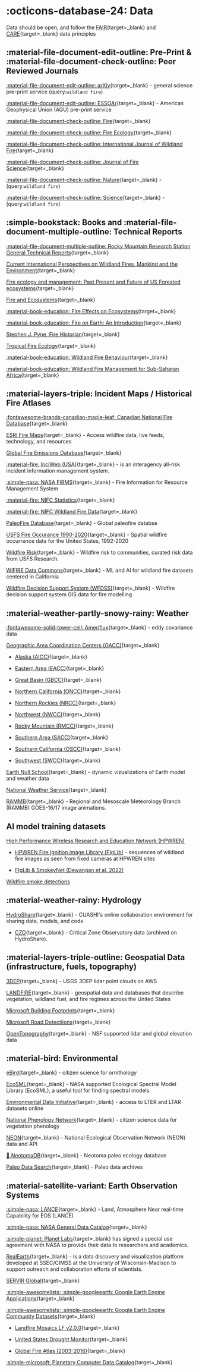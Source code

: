 # :octicons-database-24: Data

Data should be open, and follow the [FAIR](https://www.go-fair.org/fair-principles/){target=_blank} and [CARE](https://www.go-fair.org/fair-principles/){target=_blank} data principles

## :material-file-document-edit-outline: Pre-Print & :material-file-document-check-outline: Peer Reviewed Journals

[:material-file-document-edit-outline: arXiv](https://arxiv.org/search/?query=wildland+fire&searchtype=all&source=header){target=_blank} - general science pre-print service (query:`wildland fire`)

[:material-file-document-edit-outline: ESSOAr](https://essopenarchive.org/){target=_blank} - American Geophysical Union (AGU) pre-print service

[:material-file-document-check-outline: Fire](https://www.mdpi.com/journal/fire){target=_blank}

[:material-file-document-check-outline: Fire Ecology](https://fireecology.springeropen.com/){target=_blank}

[:material-file-document-check-outline: International Journal of Wildland Fire](https://www.publish.csiro.au/wf){target=_blank}

[:material-file-document-check-outline: Journal of Fire Science](https://journals.sagepub.com/home/jfs){target=_blank}

[:material-file-document-check-outline: Nature](https://www.nature.com/search?q=wildland+fire&journal=){target=_blank} - (query:`wildland fire`)

[:material-file-document-check-outline: Science](https://www.science.org/action/doSearch?AllField=wildland+fire){target=_blank} - (query:`wildland fire`)

## :simple-bookstack: Books and :material-file-document-multiple-outline: Technical Reports

[:material-file-document-multiple-outline: Rocky Mountain Research Station General Technical Reports](https://www.fs.usda.gov/rmrs/publications/series/general-technical-reports){target=_blank}

[Current International Perspectives on Wildland Fires, Mankind and the Environment](https://www.google.com/books/edition/Current_International_Perspectives_on_Wi/cn-zrQEACAAJ?hl=en){target=_blank}

[Fire ecology and management: Past Present and Future of US Forested ecosystems](https://www.srs.fs.usda.gov/compass/2022/01/13/new-book-on-fire-ecology-and-management-across-the-u-s/){target=_blank}

[Fire and Ecosystems](https://www.google.com/books/edition/Fire_and_Ecosystems/Nrg-EP-1oVcC?hl=en&gbpv=0){target=_blank}

[:material-book-education: Fire Effects on Ecosystems](https://www.google.com/books/edition/_/cFxtriC2EDkC?hl=en&gbpv=0){target=_blank}

[:material-book-education: Fire on Earth: An Introduction](https://www.google.com/books/edition/Fire_on_Earth/iMOnAgAAQBAJ?hl=en&gbpv=0){target=_blank}

[Stephen J. Pyne, Fire Historian](https://www.stephenpyne.com/works.htm){target=_blank}

[Tropical Fire Ecology](https://link.springer.com/book/10.1007/978-3-540-77381-8){target=_blank}

[:material-book-education: Wildland Fire Behaviour](https://www.publish.csiro.au/book/7817/){target=_blank}

[:material-book-education: Wildland Fire Management for Sub-Saharan Africa](https://www.google.com/books/edition/Wildland_Fire_Management_Handbook_for_Su/WmrvZqAB2UEC?hl=en){target=_blank}

## :material-layers-triple: Incident Maps / Historical Fire Atlases

[:fontawesome-brands-canadian-maple-leaf: Canadian National Fire Database](https://cwfis.cfs.nrcan.gc.ca/ha/nfdb){target=_blank}

[ESRI Fire Maps](https://www.esri.com/en-us/disaster-response/disasters/wildfires){target=_blank} - Access wildfire data, live feeds, technology, and resources

[Global Fire Emissions Database](https://www.globalfiredata.org/index.html){target=_blank}

[:material-fire: InciWeb (USA)](https://inciweb.nwcg.gov/){target=_blank} - is an interagency all-risk incident information management system.

[:simple-nasa: NASA FIRMS](https://firms.modaps.eosdis.nasa.gov/map/#d:24hrs;@0.0,0.0,3z){target=_blank} - Fire Information for Resource Management System

[:material-fire: NIFC Statistics](https://www.nifc.gov/fire-information/statistics){target=_blank}

[:material-fire: NIFC Wildland Fire Data](https://data-nifc.opendata.arcgis.com/){target=_blank}

[PaleoFire Database](https://www.paleofire.org/index.php){target=_blank} - Global paleofire databse

[USFS Fire Occurance 1990-2020](https://doi.org/10.2737/RDS-2013-0009.6){target=_blank} - Spatial wildfire occurrence data for the United States, 1992-2020

[Wildfire Risk](https://wildfirerisk.org/){target=_blank} - Wildfire risk to communities, curated risk data from USFS Research.

[WIFIRE Data Commons](https://wifire-data.sdsc.edu/dataset){target=_blank} - ML and AI for wildland fire datasets centered in California

[Wildfire Decision Support System (WFDSS)](https://wfdss.usgs.gov/wfdss/WFDSS_Data.shtml){target=_blank} - Wildfire decision support system GIS data for fire modelling

## :material-weather-partly-snowy-rainy: Weather

[:fontawesome-solid-tower-cell: Ameriflux](https://ameriflux.lbl.gov/){target=_blank} - eddy covariance data

[Geographic Area Coordination Centers (GACC)](https://gacc.nifc.gov/){target=_blank}

* [Alaska (AICC)](https://fire.ak.blm.gov/){target=_blank}

* [Eastern Area (EACC)](https://gacc.nifc.gov/eacc/){target=_blank}

* [Great Basin (GBCC)](https://gacc.nifc.gov/gbcc/){target=_blank}

* [Northern California (ONCC)](https://gacc.nifc.gov/oncc/){target=_blank}

* [Northern Rockies (NRCC)](https://gacc.nifc.gov/nrcc/){target=_blank}

* [Northwest (NWCC)](https://gacc.nifc.gov/nwcc/){target=_blank}

* [Rocky Mountain (RMCC)](https://gacc.nifc.gov/rmcc/){target=_blank}

* [Southern Area (SACC)](https://gacc.nifc.gov/sacc/){target=_blank}

* [Southern California (OSCC)](https://gacc.nifc.gov/oscc/){target=_blank}

* [Southwest (SWCC)](https://gacc.nifc.gov/swcc/){target=_blank}

[Earth Null School](https://earth.nullschool.net/){target=_blank} - dynamic vizualizations of Earth model and weather data

[National Weather Service](https://www.weather.gov/fire/){target=_blank} 

[RAMMB](https://rammb2.cira.colostate.edu/){target=_blank} - Regional and Mesoscale Meteorology Branch (RAMMB) GOES-16/17 image animations. 

## AI model training datasets

[High Performance Wireless Research and Education Network (HPWREN)](http://hpwren.ucsd.edu/)

* [HPWREN Fire Ignition image Library (FIgLib)](http://hpwren.ucsd.edu/HPWREN-FIgLib/) - sequences of wildland fire images as seen from fixed cameras at HPWREN sites

* [FIgLib & SmokeyNet (Dewangan et al. 2022)](https://doi.org/10.3390/rs14041007)

[Wildfire smoke detections](https://public.roboflow.com/object-detection/wildfire-smoke)

## :material-weather-rainy: Hydrology

[HydroShare](https://www.hydroshare.org/){target=_blank} - CUASHI's online collaboration environment for sharing data, models, and code

* [CZO](https://czo-archive.criticalzone.org/national/data/){target=_blank} - Critical Zone Observatory data (archived on HydroShare).

## :material-layers-triple-outline: Geospatial Data (infrastructure, fuels, topography)

[3DEP](https://usgs.entwine.io/){target=_blank} - USGS 3DEP lidar point clouds on AWS

[LANDFIRE](https://landfire.gov/version_alerts.php){target=_blank} - geospatial data and databases that describe vegetation, wildland fuel, and fire regimes across the United States

[Microsoft Building Footprints](https://www.microsoft.com/en-us/maps/building-footprints){target=_blank}

[Microsoft Road Detectiions](https://github.com/microsoft/RoadDetections){target=_blank}

[OpenTopography](https://opentopography.org/){target=_blank} - NSF supported lidar and global elevation data 

## :material-bird: Environmental

[eBird](https://ebird.org/science/use-ebird-data){target=_blank} - citizen science for ornithology

[EcoSML](https://ecosml.org/){target=_blank} - NASA supported Ecological Spectral Model Library (EcoSML), a useful tool for finding spectral models.

[Environmental Data Initiative](https://environmentaldatainitiative.org/){target=_blank} - access to LTER and LTAR datasets online

[National Phenology Network](https://www.usanpn.org/usa-national-phenology-network){target=_blank} - citizen science data for vegetation phenology

[NEON](https://www.neonscience.org/data-samples){target=_blank} - National Ecological Observation Network (NEON) data and API

[:rat: NeotomaDB](https://www.neotomadb.org/data){target=_blank} - Neotoma paleo ecology database
   
[Paleo Data Search](https://www.ncdc.noaa.gov/paleo-search/){target=_blank} - Paleo data archives

## :material-satellite-variant: Earth Observation Systems

[:simple-nasa: LANCE](https://earthdata.nasa.gov/earth-observation-data/near-real-time){target=_blank} - Land, Atmosphere Near real-time Capability for EOS (LANCE)

[:simple-nasa: NASA General Data Catalog](https://data.nasa.gov/){target=_blank} 

[:simple-planet: Planet Labs](https://www.planet.com/markets/nasa/){target=_blank} has signed a special use agreement with NASA to provide their data to researchers and academics.

[RealEarth](https://www.ssec.wisc.edu/realearth/){target=_blank} - is a data discovery and visualization platform developed at SSEC/CIMSS at the University of Wisconsin-Madison to support outreach and collaboration efforts of scientists. 

[SERVIR Global](https://servirglobal.net){target=_blank}

[:simple-awesomelists: :simple-googleearth: Google Earth Engine Applications](https://github.com/giswqs/Awesome-GEE){target=_blank}

[:simple-awesomelists: :simple-googleearth: Google Earth Engine Community Datasets](https://samapriya.github.io/awesome-gee-community-datasets){target=_blank} 

* [Landfire Mosaics LF v2.0.0](https://samapriya.github.io/awesome-gee-community-datasets/projects/landfire/){target=_blank}

* [United States Drought Monitor](https://samapriya.github.io/awesome-gee-community-datasets/projects/usdm/){target=_blank}

* [Global Fire Atlas (2003-2016)](https://samapriya.github.io/awesome-gee-community-datasets/projects/gfa/){target=_blank}

[:simple-microsoft: Planetary Computer Data Catalog](https://planetarycomputer.microsoft.com/catalog){target=_blank}
